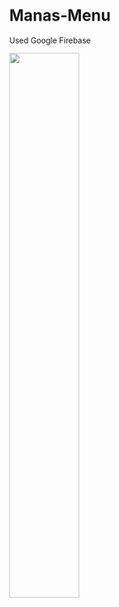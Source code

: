 # Manas-Menu
Used Google Firebase


<img src="https://drive.google.com/file/d/1nviMFYTT8EAryuuhhpSrtx3aCFPEn1lG/view?usp=share_link" width=50% height=50%>

